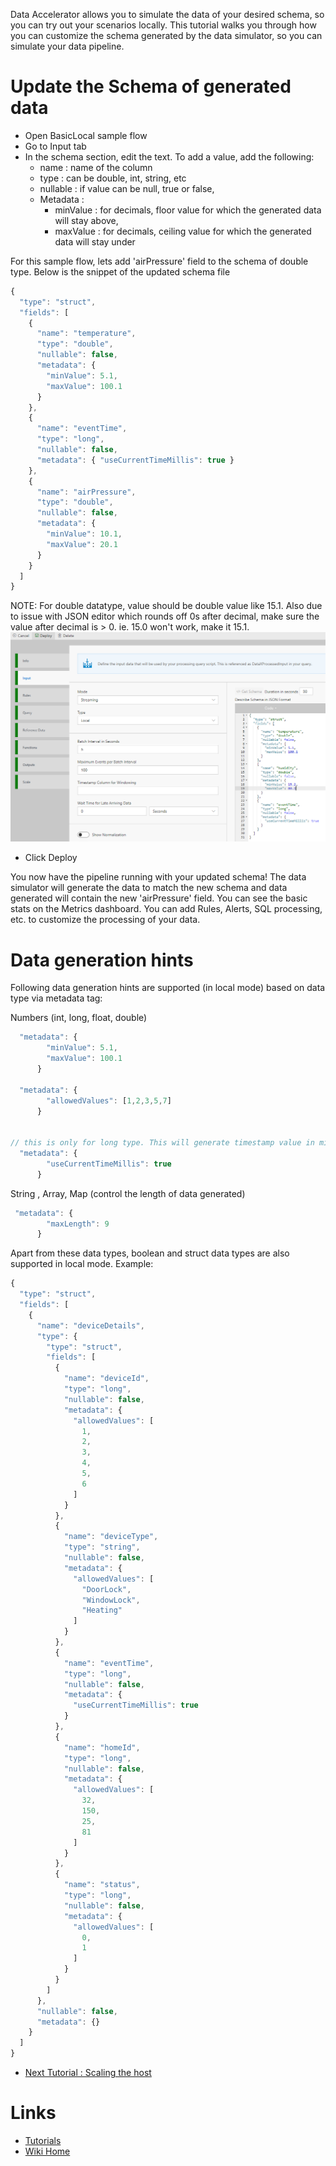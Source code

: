 Data Accelerator allows you to simulate the data of your desired schema, so you can try out your scenarios locally. This tutorial walks you through how you can customize the schema generated by the data simulator, so you can simulate your data pipeline.
 
# Update the Schema of generated data

 - Open BasicLocal sample flow
 - Go to Input tab
 - In the schema section, edit the text.  To add a value, add the following:
    - name : name of the column
    - type : can be double, int, string, etc
    - nullable : if value can be null, true or false,
    - Metadata :  
      - minValue : for decimals, floor value for which the generated data will stay above,
      - maxValue : for decimals, ceiling value for which the generated data will stay under

For this sample flow, lets add 'airPressure' field to the schema of double type. Below is the snippet of the updated schema file

```javascript
{
  "type": "struct",
  "fields": [
    {
      "name": "temperature",
      "type": "double",
      "nullable": false,
      "metadata": {
        "minValue": 5.1,
        "maxValue": 100.1
      }
    },
    {
      "name": "eventTime",
      "type": "long",
      "nullable": false,
      "metadata": { "useCurrentTimeMillis": true }
    },
    {
      "name": "airPressure",
      "type": "double",
      "nullable": false,
      "metadata": {
        "minValue": 10.1,
        "maxValue": 20.1
      }
    }
  ]
}
```

NOTE: For double datatype, value should be double value like 15.1. Also due to issue with JSON editor which rounds off 0s after decimal, make sure the value after decimal is > 0. ie. 15.0 won't work, make it 15.1.
	![Flow Schema](./tutorials/images/Tutorial1-5.png)

 - Click Deploy
	
You now have the pipeline running with your updated schema! The data simulator will generate the data to match the new schema and data generated will contain the new 'airPressure' field. You can see the basic stats on the Metrics dashboard. You can add Rules, Alerts, SQL processing, etc. to customize the processing of your data.  

# Data generation hints

Following data generation hints are supported (in local mode) based on data type via metadata tag:

Numbers (int, long, float, double)

```javascript
  "metadata": {
        "minValue": 5.1,
        "maxValue": 100.1
      }

  "metadata": {
        "allowedValues": [1,2,3,5,7]
      }


// this is only for long type. This will generate timestamp value in milliseconds
  "metadata": {
        "useCurrentTimeMillis": true
      }
```

String , Array, Map (control the length of data generated)
```javascript
 "metadata": {
        "maxLength": 9
      }
```
Apart from these data types, boolean and struct data types are also supported in local mode. Example:

```javascript
{
  "type": "struct",
  "fields": [
    {
      "name": "deviceDetails",
      "type": {
        "type": "struct",
        "fields": [
          {
            "name": "deviceId",
            "type": "long",
            "nullable": false,
            "metadata": {
              "allowedValues": [
                1,
                2,
                3,
                4,
                5,
                6
              ]
            }
          },
          {
            "name": "deviceType",
            "type": "string",
            "nullable": false,
            "metadata": {
              "allowedValues": [
                "DoorLock",
                "WindowLock",
                "Heating"
              ]
            }
          },
          {
            "name": "eventTime",
            "type": "long",
            "nullable": false,
            "metadata": {
              "useCurrentTimeMillis": true
            }
          },
          {
            "name": "homeId",
            "type": "long",
            "nullable": false,
            "metadata": {
              "allowedValues": [
                32,
                150,
                25,
                81
              ]
            }
          },
          {
            "name": "status",
            "type": "long",
            "nullable": false,
            "metadata": {
              "allowedValues": [
                0,
                1
              ]
            }
          }
        ]
      },
      "nullable": false,
      "metadata": {}
    }
  ]
}
```

* [Next Tutorial : Scaling the host](https://github.com/Microsoft/data-accelerator/wiki/Local-Tutorial-Scaling-the-docker-host)

# Links
* [Tutorials](Tutorials)
* [Wiki Home](Home) 